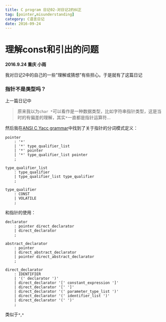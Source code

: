 ```yaml
---
title: C program 日记02-对日记2的纠正
tag: [pointer,misunderstanding]
category: C语言日记
date: 2016-09-24
---
```


# 理解const和引出的问题
**2016.9.24 重庆 小雨**

我对日记2中的自己的一些"理解或猜想"有些担心。于是就有了这篇日记

### 指针不是类型吗？

上一篇日记中

> 原来我以为`char *`可以看作是一种数据类型，比如字符串指针类型，这是当时的有偏差的理解，其实`*`一直都是指针运算符...

然后我在[ANSI C Yacc grammar]()中找到了关于指针的分词模式定义：
```
pointer
	: '*'
	| '*' type_qualifier_list
	| '*' pointer
	| '*' type_qualifier_list pointer
	;

type_qualifier_list
	: type_qualifier
	| type_qualifier_list type_qualifier
	;

type_qualifier
	: CONST
	| VOLATILE
	;

```

和指针的使用：
```
declarator
	: pointer direct_declarator
	| direct_declarator
	;

abstract_declarator
	: pointer
	| direct_abstract_declarator
	| pointer direct_abstract_declarator
	;

direct_declarator
	: IDENTIFIER
	| '(' declarator ')'
	| direct_declarator '[' constant_expression ']'
	| direct_declarator '[' ']'
	| direct_declarator '(' parameter_type_list ')'
	| direct_declarator '(' identifier_list ')'
	| direct_declarator '(' ')'
	;
```
类似于`*`,`*`
